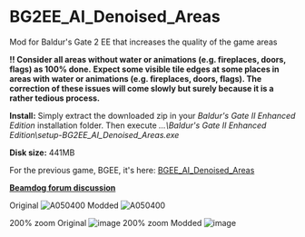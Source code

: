 # BG2EE_AI_Denoised_Areas
Mod for Baldur's Gate 2 EE that increases the quality of the game areas

**!! Consider all areas without water or animations (e.g. fireplaces, doors, flags) as 100% done.**
**Expect some visible tile edges at some places in areas with water or animations (e.g. fireplaces, doors, flags).
The correction of these issues will come slowly but surely because it is a rather tedious process.**

**Install:** Simply extract the downloaded zip in your *Baldur's Gate II Enhanced Edition* installation folder. Then execute *...\Baldur's Gate II Enhanced Edition\setup-BG2EE_AI_Denoised_Areas.exe*

**Disk size:** 441MB

For the previous game, BGEE, it's here: [BGEE_AI_Denoised_Areas](https://github.com/WillScarlettOhara/BGEE_AI_Denoised_Areas)

**[Beamdog forum discussion](https://forums.beamdog.com/discussion/83893/mod-alpha-ai-denoised-areas)**

Original
![A050400](https://user-images.githubusercontent.com/39462014/163726413-63bd8b1a-61d0-4f83-9a5d-33b7dc1560b1.PNG)
Modded
![A050400](https://user-images.githubusercontent.com/39462014/163726405-30b2227c-1054-473b-9ece-bb5031be2199.png)

200% zoom Original
![image](https://user-images.githubusercontent.com/39462014/163726544-375569bd-f695-4c29-ad71-085615f30f11.png)
200% zoom Modded
![image](https://user-images.githubusercontent.com/39462014/163726552-e453911a-9c4e-4472-b5e9-69e87d7437ab.png)
